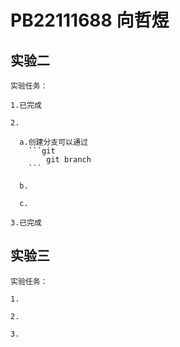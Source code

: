 # PB22111688 向哲煜

## 实验二

    实验任务：

    1.已完成

    2.

      a.创建分支可以通过
        ```git
            git branch
        ```

      b.

      c.

    3.已完成

## 实验三

    实验任务：

    1.

    2.

    3.
